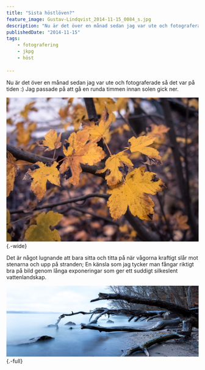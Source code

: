 ```yaml
---
title: "Sista höstlöven?"
feature_image: Gustav-Lindqvist_2014-11-15_0084_s.jpg
description: "Nu är det över en månad sedan jag var ute och fotograferade så det var på tiden :) Jag passade på att gå en runda timmen innan solen gick…"
publishedDate: "2014-11-15"
tags:
    - fotografering
    - jkpg
    - höst

---
```


Nu är det över en månad sedan jag var ute och fotograferade så det var på tiden :) Jag passade på att gå en runda timmen innan solen gick ner.

![Gula löv mot en suddig bakgrund.](Gustav-Lindqvist_2014-11-15_0084_s.jpg){.-wide}


Det är något lugnande att bara sitta och titta på när vågorna kraftigt slår mot stenarna och upp på stranden; En känsla som jag tycker man fångar riktigt bra på bild genom långa exponeringar som ger ett suddigt silkeslent vattenlandskap.

![Ett träd som ligger på en strand halvt ute i vattnet. Vattnet slår in mot stranden men den långa exponeringen för vågorna att bli suddiga och ser ut som en dimma.](Gustav-Lindqvist_2014-11-15_0090-Edit_s.jpg){.-full}